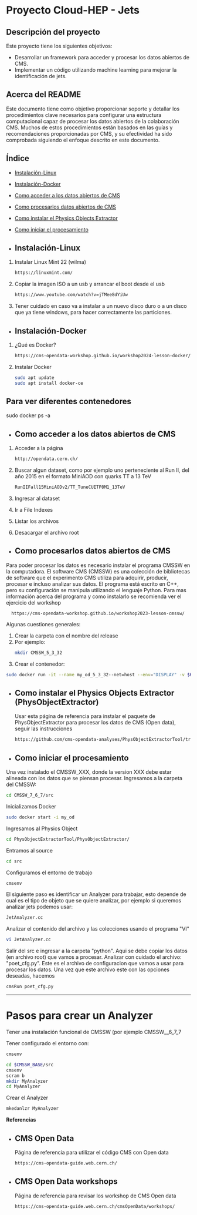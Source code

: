 # Proyecto Cloud-HEP - Jets
## Descripción del proyecto

Este proyecto tiene los siguientes objetivos:
- Desarrollar un framework para acceder y procesar los datos abiertos de CMS.
- Implementar un código utilizando machine learning para mejorar la identificación de jets. 

## Acerca del README
Este documento tiene como objetivo proporcionar soporte y detallar los procedimientos clave necesarios para configurar una estructura computacional capaz de procesar los datos abiertos de la colaboración CMS. Muchos de estos procedimientos están basados en las guías y recomendaciones proporcionadas por CMS, y su efectividad ha sido comprobada siguiendo el enfoque descrito en este documento.


## Índice
- [Instalación-Linux](https://github.com/dromeroa/Cloud-HEP/blob/main/README.md#instalaci%C3%B3n-linux)
- [Instalación-Docker](https://github.com/dromeroa/Cloud-HEP/blob/main/README.md#instalaci%C3%B3n-docker)
- [Como acceder a los datos abiertos de CMS](https://github.com/dromeroa/Cloud-HEP/blob/main/README.md#como-acceder-a-los-datos-abiertos-de-cms)
- [Como procesarlos datos abiertos de CMS](https://github.com/dromeroa/Cloud-HEP/blob/main/README.md#como-procesarlos-datos-abiertos-de-cms)
- [Como instalar el Physics Objects Extractor](https://github.com/cms-opendata-analyses/PhysObjectExtractorTool/tree/master/PhysObjectExtractor)
- [Como iniciar el procesamiento](https://github.com/dromeroa/Cloud-HEP/blob/main/README.md#como-iniciar-el-procesamiento)
  

- ## Instalación-Linux
1. Instalar Linux Mint 22 (wilma)
   ```bash
   https://linuxmint.com/
   ```
2. Copiar la imagen ISO a un usb y arrancar el boot desde el usb
   ```bash
   https://www.youtube.com/watch?v=jTMee8dYiUw
   ```
3. Tener cuidado en caso va a instalar a un nuevo disco duro o a un disco que ya tiene windows, para hacer correctamente las particiones.
   
- ## Instalación-Docker
1. ¿Qué es Docker?
   ```bash
   https://cms-opendata-workshop.github.io/workshop2024-lesson-docker/instructor/introduction.html
   ```
3. Instalar Docker
   ```bash
   sudo apt update
   sudo apt install docker-ce
   ```

##  Para ver diferentes contenedores

sudo docker ps -a


- ## Como acceder a los datos abiertos de CMS
1. Acceder a la página
   ```bash
   http://opendata.cern.ch/
   ```

2. Buscar algun dataset, como por ejemplo uno perteneciente al Run II, del año 2015 en el formato MiniAOD con quarks TT a 13 TeV
   ```bash
   RunIIFall15MiniAODv2/TT_TuneCUETP8M1_13TeV
   ```

3. Ingresar al dataset

4. Ir a File Indexes
   
5. Listar los archivos
   
6. Desacargar el archivo root
   


- ## Como procesarlos datos abiertos de CMS

Para poder procesar los datos es necesario instalar el programa CMSSW en la computadora. El software CMS (CMSSW) es una colección de bibliotecas de software que el experimento CMS utiliza para adquirir, producir, procesar e incluso analizar sus datos. El programa está escrito en C++, pero su configuración se manipula utilizando el lenguaje Python. Para mas información acerca del programa y como instalarlo se recomienda ver el ejercicio del workshop 

      https://cms-opendata-workshop.github.io/workshop2023-lesson-cmssw/


Algunas cuestiones generales:

1. Crear la carpeta con el nombre del release
2. Por ejemplo:
      ```bash
   mkdir CMSSW_5_3_32
   ```
3. Crear el contenedor:
```bash
sudo docker run -it --name my_od_5_3_32--net=host --env="DISPLAY" -v $HOME/.Xauthority:/home/cmsusr/.Xauthority:rw  -v ${HOME}cms_open_data_work:/code cmsopendata/cmssw_5_3_32-slc6_amd64_gcc472 /bin/bash
```   

- ## Como instalar el Physics Objects Extractor (PhysObjectExtractor)
  Usar esta página de referencia para instalar el paquete de PhysObjectExtractor para procesar los datos de CMS (Open data), seguir las instrucciones
   ```bash
   https://github.com/cms-opendata-analyses/PhysObjectExtractorTool/tree/master/PhysObjectExtractor
   ```

- ## Como iniciar el procesamiento
Una vez instalado el CMSSW_XXX, donde la version XXX debe estar alineada con los datos que se piensan procesar. Ingresamos a la carpeta del CMSSW:  
```bash
cd CMSSW_7_6_7/src
```
Inicializamos Docker
```bash
sudo docker start -i my_od
```
Ingresamos al Physics Object
```bash
cd PhysObjectExtractorTool/PhysObjectExtractor/
```
Entramos al source
```bash
cd src
```
Configuramos el entorno de trabajo
```bash
cmsenv
```
El siguiente paso es identificar un Analyzer para trabajar, esto depende de cual es el tipo de objeto que se quiere analizar, por ejemplo si queremos analizar jets podemos usar:
```bash
JetAnalyzer.cc 
```
Analizar el contenido del archivo y las colecciones usando el programa "VI"
```bash
vi JetAnalyzer.cc 
```
Salir del src e ingresar a la carpeta "python". Aqui se debe copiar los datos (en archivo root) que vamos a procesar. Analizar con cuidado el archivo: "poet_cfg.py".
Este es el archivo de configuracion que vamos a usar para procesar los datos. Una vez que este archivo este con las opciones deseadas, hacemos
```bash
cmsRun poet_cfg.py
```
---


# Pasos para crear un Analyzer

Tener una instalación funcional de CMSSW (por ejemplo CMSSW__6_7_7

Tener configurado el entorno con:

```bash
cmsenv
```

```bash
cd $CMSSW_BASE/src
cmsenv
scram b
mkdir MyAnalyzer
cd MyAnalyzer 
```

Crear el Analyzer

```bash
mkedanlzr MyAnalyzer
```



**Referencias**
   
- ## CMS Open Data
  Página de referencia para utilizar el código CMS con Open data 
   ```bash
   https://cms-opendata-guide.web.cern.ch/

- ## CMS Open Data workshops
  Página de referencia para revisar los workshop de CMS Open data
   ```bash
   https://cms-opendata-guide.web.cern.ch/cmsOpenData/workshops/
